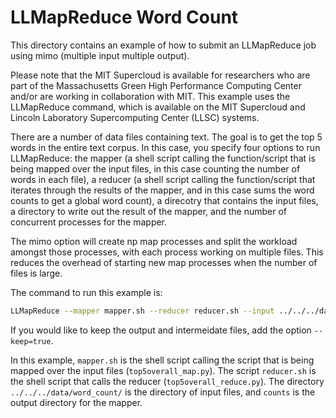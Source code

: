 # LLMapReduce Word Count

This directory contains an example of how to submit an LLMapReduce job using mimo (multiple input multiple output).

Please note that the MIT Supercloud is available for researchers who are part of the Massachusetts Green High Performance Computing Center and/or are working in collaboration with MIT.  This example uses the LLMapReduce command, which is available on the MIT Supercloud and Lincoln Laboratory Supercomputing Center (LLSC) systems.

There are a number of data files containing text. The goal is to get the top 5 words in the entire text corpus. In this case, you specify four options to run LLMapReduce: the mapper (a shell script calling the function/script that is being mapped over the input files, in this case counting the number of words in each file), a reducer (a shell script calling the function/script that iterates through the results of the mapper, and in this case sums the word counts to get a global word count), a direcotry that contains the input files, a directory to write out the result of the mapper, and the number of concurrent processes for the mapper.

The mimo option will create np map processes and split the workload amongst those processes, with each process working on multiple files. This reduces the overhead of starting new map processes when the number of files is large.

The command to run this example is:

```bash
LLMapReduce --mapper mapper.sh --reducer reducer.sh --input ../../../data/word_count/ --output counts --apptype=mimo --np=4
```

If you would like to keep the output and intermeidate files, add the option `--keep=true`.

In this example, `mapper.sh` is the shell script calling the script that is being mapped over the input files (`top5overall_map.py`). The script `reducer.sh` is the shell script that calls the reducer (`top5overall_reduce.py`). The directory `../../../data/word_count/` is the directory of input files, and `counts` is the output directory for the mapper.

